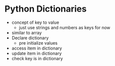 # Python Dictionaries

- concept of key to value
    - just use strings and numbers as keys for now
- similar to array
- Declare dictionary
    - pre initialize values
- access item in dictionary
- update item in dictionary
- check key is in dictionary